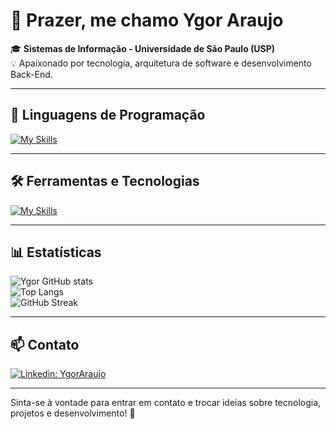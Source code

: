 # 👋 Prazer, me chamo Ygor Araujo  

🎓 **Sistemas de Informação - Universidade de São Paulo (USP)**  
💡 Apaixonado por tecnologia, arquitetura de software e desenvolvimento Back-End.  

---

## 🚀 Linguagens de Programação  
[![My Skills](https://skillicons.dev/icons?i=java,python,c,html,css,javascript,sql)](https://skillicons.dev)  

---

## 🛠️ Ferramentas e Tecnologias  
[![My Skills](https://skillicons.dev/icons?i=spring,qt,git,github,postman,mysql,trello,vscode,eclipse)](https://skillicons.dev)  

---

## 📊 Estatísticas  
![Ygor GitHub stats](https://github-readme-stats.vercel.app/api?username=contygor&show_icons=true&theme=radical)  
![Top Langs](https://github-readme-stats.vercel.app/api/top-langs/?username=contygor&layout=compact&theme=radical&langs_count=8)  
![GitHub Streak](https://streak-stats.demolab.com/?user=contygor&theme=radical)  

---

## 📫 Contato  
[![Linkedin: YgorAraujo](https://img.shields.io/badge/-YgorAraujo-blue?style=flat-square&logo=Linkedin&logoColor=white&link=https://www.linkedin.com/in/contygor/)](https://www.linkedin.com/in/contygor/)  

---

Sinta-se à vontade para entrar em contato e trocar ideias sobre tecnologia, projetos e desenvolvimento! 🚀  

